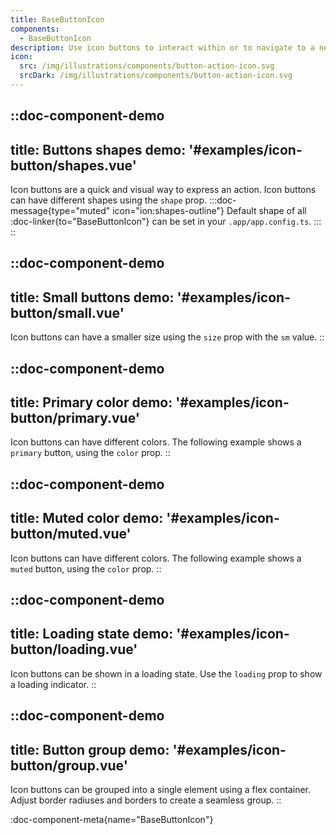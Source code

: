 ```yaml
---
title: BaseButtonIcon
components:
  - BaseButtonIcon
description: Use icon buttons to interact within or to navigate to a new page. Explore the different button types and their variations.
icon:
  src: /img/illustrations/components/button-action-icon.svg
  srcDark: /img/illustrations/components/button-action-icon.svg
---
```


::doc-component-demo
---
title: Buttons shapes
demo: '#examples/icon-button/shapes.vue'
---
Icon buttons are a quick and visual way to express an action. Icon buttons can have different shapes using the `shape` prop.
:::doc-message{type="muted" icon="ion:shapes-outline"}
Default shape of all :doc-linker{to="BaseButtonIcon"} can be set in your `.app/app.config.ts`.
:::
::

::doc-component-demo
---
title: Small buttons
demo: '#examples/icon-button/small.vue'
---
Icon buttons can have a smaller size using the `size` prop with the `sm` value.
::

::doc-component-demo
---
title: Primary color
demo: '#examples/icon-button/primary.vue'
---
Icon buttons can have different colors. The following example shows a `primary` button, using the `color` prop.
::

::doc-component-demo
---
title: Muted color
demo: '#examples/icon-button/muted.vue'
---
Icon buttons can have different colors. The following example shows a `muted` button, using the `color` prop.
::

::doc-component-demo
---
title: Loading state
demo: '#examples/icon-button/loading.vue'
---
Icon buttons can be shown in a loading state. Use the `loading` prop to show a loading indicator.
::

::doc-component-demo
---
title: Button group
demo: '#examples/icon-button/group.vue'
---
Icon buttons can be grouped into a single element using a flex container. Adjust border radiuses and borders to create a seamless group.
::

:doc-component-meta{name="BaseButtonIcon"}